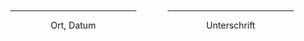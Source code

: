 <div style="display: flex; justify-content: space-between; margin-top: 100px;">
    <div style="width: 40%; margin-left: 5%;">
        <hr>
        <div style="text-align: center;">Ort, Datum</div>
    </div>
    <div style="width: 40%; margin-right: 5%;">
        <hr>
        <div style="text-align: center;">Unterschrift</div>
    </div>
</div>
